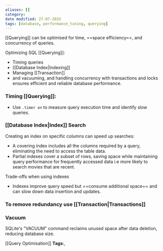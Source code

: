 ```yaml
---
aliases: []
category:
date modified: 27-07-2025
tags: [database, performance_tuning, querying]
---
```

 [[Querying]] can be optimised for time, ==space efficiency==, and concurrency of queries.
 
Optimizing SQL [[Querying]]:
- Timing queries
- [[Database Index|Indexing]]
- Managing [[Transaction]]
- and vacuuming, and handling concurrency with transactions and locks ensures efficient and reliable database performance.

### Timing [[Querying]]:

- Use `.timer on` to measure query execution time and identify slow queries.

### [[Database Index|Index]] Search

Creating an index on specific columns can speed up searches:
- A covering index includes all the columns required by a query, eliminating the need to access the table data.
- Partial indexes cover a subset of rows, saving space while maintaining query performance for frequently accessed data i.e more likely to search movies that are recent.

Trade-offs when using indexes
- Indexes improve query speed but ==consume additional space== and can slow down data insertion and updates.

### To remove redundancy use [[Transaction|Transactions]]

### Vacuum

SQLite's "VACUUM" command reclaims unused space after data deletion, reducing database size.



[[Query Optimisation]]
   **Tags**:,